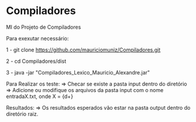# Compiladores
 MI do Projeto de Compiladores

Para exexutar necessário:

1 - git clone https://github.com/mauriciomuniz/Compiladores.git

2 - cd Compiladores/dist

3 - java -jar "Compiladores_Lexico_Mauricio_Alexandre.jar" 

Para Realizar os teste:
=> Checar se existe a pasta input dentro do diretório
=> Adicione ou modifique os arquivos da pasta input com o nome 
entradaX.txt, onde X = {d+}

Resultados:
=> Os resultados esperados vão estar na pasta output dentro do diretório raiz.
